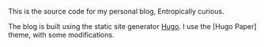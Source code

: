 This is the source code for my personal blog, Entropically curious.

The blog is built using the static site generator [Hugo](https://gohugo.io/).
I use the [Hugo Paper] theme, with some modifications.
